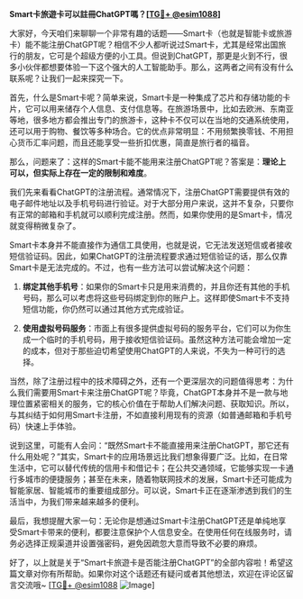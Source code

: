 **Smart卡旅遊卡可以註冊ChatGPT嗎？[[TG💪+ @esim1088](https://t.me/s/esim1088)]**

大家好，今天咱们来聊聊一个非常有趣的话题——Smart卡（也就是智能卡或旅游卡）能不能注册ChatGPT呢？相信不少人都听说过Smart卡，尤其是经常出国旅行的朋友，它可是个超级方便的小工具。但说到ChatGPT，那更是火到不行，很多小伙伴都想要体验一下这个强大的人工智能助手。那么，这两者之间有没有什么联系呢？让我们一起来探究一下。

首先，什么是Smart卡呢？简单来说，Smart卡是一种集成了芯片和存储功能的卡片，它可以用来储存个人信息、支付信息等。在旅游场景中，比如去欧洲、东南亚等地，很多地方都会推出专门的旅游卡，这种卡不仅可以在当地的交通系统使用，还可以用于购物、餐饮等多种场合。它的优点非常明显：不用频繁换零钱、不用担心货币汇率问题，而且还能享受一些折扣优惠，简直是旅行者的福音。

那么，问题来了：这样的Smart卡能不能用来注册ChatGPT呢？答案是：**理论上可以，但实际上存在一定的限制和难度**。

我们先来看看ChatGPT的注册流程。通常情况下，注册ChatGPT需要提供有效的电子邮件地址以及手机号码进行验证。对于大部分用户来说，这并不复杂，只要你有正常的邮箱和手机就可以顺利完成注册。然而，如果你使用的是Smart卡，情况就变得稍微复杂了。

Smart卡本身并不能直接作为通信工具使用，也就是说，它无法发送短信或者接收短信验证码。因此，如果ChatGPT的注册流程要求通过短信验证的话，那么仅靠Smart卡是无法完成的。不过，也有一些方法可以尝试解决这个问题：

1. **绑定其他手机号**：如果你的Smart卡只是用来消费的，并且你还有其他的手机号码，那么可以考虑将这些号码绑定到你的账户上。这样即使Smart卡不支持短信功能，你仍然可以通过其他方式完成验证。
   
2. **使用虚拟号码服务**：市面上有很多提供虚拟号码的服务平台，它们可以为你生成一个临时的手机号码，用于接收短信验证码。虽然这种方法可能会增加一定的成本，但对于那些迫切希望使用ChatGPT的人来说，不失为一种可行的选择。

当然，除了注册过程中的技术障碍之外，还有一个更深层次的问题值得思考：为什么我们需要用Smart卡来注册ChatGPT呢？毕竟，ChatGPT本身并不是一款与地理位置紧密相关的服务，它的核心价值在于帮助人们解决问题、获取知识。所以，与其纠结于如何用Smart卡注册，不如直接利用现有的资源（如普通邮箱和手机号码）快速上手体验。

说到这里，可能有人会问：“既然Smart卡不能直接用来注册ChatGPT，那它还有什么用处呢？”其实，Smart卡的应用场景远比我们想象得要广泛。比如，在日常生活中，它可以替代传统的信用卡和借记卡；在公共交通领域，它能够实现一卡通行多城市的便捷服务；甚至在未来，随着物联网技术的发展，Smart卡还可能成为智能家居、智能城市的重要组成部分。可以说，Smart卡正在逐渐渗透到我们的生活当中，为我们带来越来越多的便利。

最后，我想提醒大家一句：无论你是想通过Smart卡注册ChatGPT还是单纯地享受Smart卡带来的便利，都要注意保护个人信息安全。在使用任何在线服务时，请务必选择正规渠道并设置强密码，避免因疏忽大意而导致不必要的麻烦。

好了，以上就是关于“Smart卡旅遊卡是否能注册ChatGPT”的全部内容啦！希望这篇文章对你有所帮助。如果你对这个话题还有疑问或者其他想法，欢迎在评论区留言交流哦~ [[TG💪+ @esim1088](https://t.me/s/esim1088) ![Image](https://i.postimg.cc/4NQfJmqS/Snipaste-2025-05-13-00-14-12.png)]